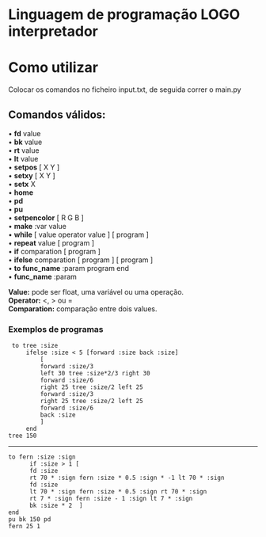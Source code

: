 # Linguagem de programação LOGO interpretador



Como utilizar
=============
Colocar os comandos no ficheiro input.txt, de seguida correr o main.py



Comandos válidos:
-------------
• **fd** value <br/>
• **bk** value <br/>
• **rt** value <br/>
• **lt** value <br/>
• **setpos** [ X Y ] <br/>
• **setxy** [ X Y ] <br/>
• **setx** X <br/>
• **home** <br/>
• **pd** <br/>
• **pu** <br/>
• **setpencolor** [ R G B ] <br/>
• **make** :var value <br/>
• **while** [ value operator value ] [ program ] <br/>
• **repeat** value [ program ] <br/>
• **if** comparation [ program ] <br/>
• **ifelse** comparation [ program ] [ program ] <br/>
• **to func_name** :param program end <br/>
• **func_name** :param <br/>

**Value:** pode ser float, uma variável ou uma operação. <br/>
**Operator:** <, > ou = <br/>
**Comparation:** comparação entre dois values. <br/>

### Exemplos de programas
     to tree :size
		 ifelse :size < 5 [forward :size back :size]
			 [
			 forward :size/3
			 left 30 tree :size*2/3 right 30
			 forward :size/6
			 right 25 tree :size/2 left 25
			 forward :size/3
			 right 25 tree :size/2 left 25
			 forward :size/6
			 back :size
			 ]
		 end
	tree 150
---
    to fern :size :sign
		  if :size > 1 [
		  fd :size
		  rt 70 * :sign fern :size * 0.5 :sign * -1 lt 70 * :sign
		  fd :size
		  lt 70 * :sign fern :size * 0.5 :sign rt 70 * :sign
		  rt 7 * :sign fern :size - 1 :sign lt 7 * :sign
		  bk :size * 2  ]
	end
	pu bk 150 pd
	fern 25 1





